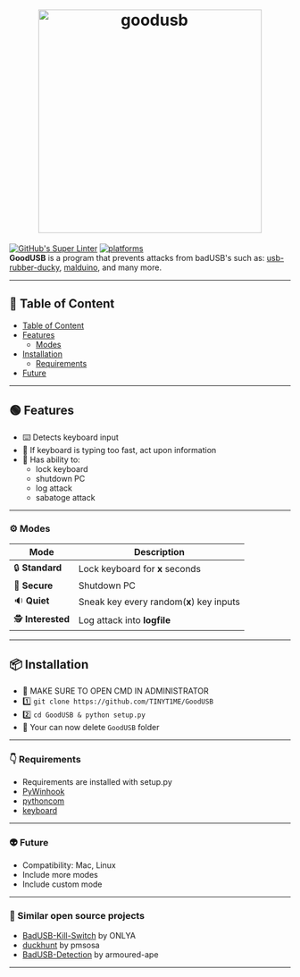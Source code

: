 <h1 align="center">
  <a href="https://github.com/TINYT1ME/GoodUSB/"><img src="https://i.postimg.cc/T30VtMdW/goodusb.png" width="400" title="goodusb"></a>
</h1>

[![GitHub's Super Linter](https://github.com/TINYT1ME/GoodUSB/workflows/GitHub's%20Super%20Linter/badge.svg)](https://github.com/TINYT1ME/GoodUSB/actions) [![platforms](https://img.shields.io/badge/platforms-Windows-success.svg)](https://github.com/TINYT1ME/GoodUSB/actions)
<br>
**GoodUSB** is a program that prevents attacks from badUSB's such as: [usb-rubber-ducky](https://shop.hak5.org/products/usb-rubber-ducky-deluxe), [malduino](https://maltronics.com/products/malduino), and many more.

---

## :page_with_curl: Table of Content

- [Table of Content](#page_with_curl-Table-of-Content)
- [Features](#green_circle-Features)
  - [Modes](#gear-Modes)
- [Installation](#package-Installation)
  - [Requirements](#point_down-Requirements)
- [Future](#alien-Future)

---

## :green_circle: Features

- :keyboard: Detects keyboard input
- :stop_sign: If keyboard is typing too fast, act upon information
- :mechanical_arm: Has ability to:
  - lock keyboard
  - shutdown PC
  - log attack
  - sabatoge attack

---

### :gear: Modes

| Mode                              | Description                              |
| --------------------------------- | ---------------------------------------- |
| :lock: **Standard**               | Lock keyboard for **x** seconds          |
| :closed_lock_with_key: **Secure** | Shutdown PC                              |
| :sound: **Quiet**                 | Sneak key every random(**x**) key inputs |
| :detective: **Interested**        | Log attack into **logfile**              |

---

## :package: Installation

- 🔴 MAKE SURE TO OPEN CMD IN ADMINISTRATOR
- 1️⃣ `git clone https://github.com/TINYT1ME/GoodUSB`
- 2️⃣ `cd GoodUSB & python setup.py`
- 🚪 Your can now delete `GoodUSB` folder

---

### :point_down: Requirements

- Requirements are installed with setup.py
- [PyWinhook](https://www.lfd.uci.edu/~gohlke/pythonlibs/#pywinhook)
- [pythoncom](https://pypi.org/project/pythoncom/)
- [keyboard](https://pypi.org/project/keyboard/)

---

### :alien: Future

- Compatibility: Mac, Linux
- Include more modes
- Include custom mode

---

### :link: Similar open source projects

- [BadUSB-Kill-Switch](https://github.com/ONLYA/BadUSB-Kill-Switch) by ONLYA
- [duckhunt](https://github.com/pmsosa/duckhunt) by pmsosa
- [BadUSB-Detection](https://github.com/armoured-ape/BadUSB-Detection) by armoured-ape

---

